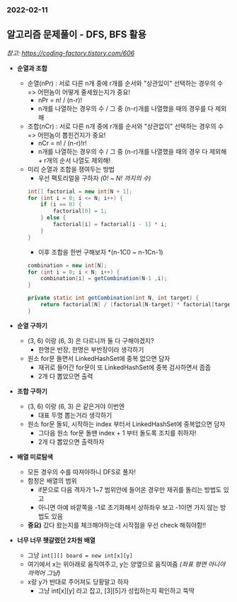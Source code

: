 ### 2022-02-11

## 알고리즘 문제풀이 - DFS, BFS 활용
*참고: https://coding-factory.tistory.com/606*
- **순열과 조합**
  - 순열(nPr) : 서로 다른 n개 중에 r개를 순서와 "상관있이" 선택하는 경우의 수 => 어떤놈이 어떻게 줄세웠는지가 중요!
    - nPr = n! / (n-r)!
    - n개를 나열하는 경우의 수 / 그 중 (n-r)개를 나열했을 때의 경우를 다 제외해
  - 조합(nCr) : 서로 다른 n개 중에 r개를 순서와 "상관없이" 선택하는 경우의 수 => 어떤놈이 뽑힌건지가 중요!
    - nCr = n! / (n-r)!r!
    - n개를 나열하는 경우의 수 / 그 중 (n-r)개를 나열했을 때의 경우 다 제외해 + r개의 순서 나열도 제외해!
  - 미리 순열과 조합을 쟁여두는 방법
    - 우선 팩토리얼을 구하자 *(0! ~ N! 까지의 수)*
    ```java
    int[] factorial = new int[N + 1];
    for (int i = 0; i <= N; i++) {
        if (i == 0) {
            factorial[0] = 1;
        } else {
            factorial[i] = factorial[i - 1] * i;
        }
    }
    ```
    - 이후 조합을 한번 구해보자 *(n-1C0 ~ n-1Cn-1)
    ```java
    combination = new int[N];
    for (int i = 0; i < N; i++) {
        combination[i] = getCombination(N-1 ,i);
    }
    
    private static int getCombination(int N, int target) {
        return factorial[N] / (factorial[N-target] * factorial[target]);
    }
    ```

- **순열 구하기**
  - (3, 6) 이랑 (6, 3) 은 다르니까 둘 다 구해야겠지?
    - 한명은 반장, 한명은 부반장이라 생각하기
  - 원소 for문 돌면서 LinkedHashSet에 중복 없으면 담자
    - 재귀로 들어간 for문이 또 LinkedHashSet에 중복 검사하면서 줍줍
    - 2개 다 뽑았으면 출력

- **조합 구하기**
  - (3, 6) 이랑 (6, 3) 은 같은거야 이번엔
    - 대표 두명 뽑는거라 생각하기
  - 원소 for문 돌되, 시작하는 index 부터서 LinkedHashSet에 중복없으면 담자
    - 그다음 원소 for문 돌땐 index + 1 부터 돌도록 조치를 취하자!
    - 2개 다 뽑았으면 출력하자

- **배열 미로탐색**
  - 모든 경우의 수를 따져야하니 DFS로 풀자!
  - 함정은 배열의 범위
    - if문으로 다음 격자가 1~7 범위안에 들어온 경우만 재귀를 돌리는 방법도 있고
    - 아니면 아예 바깥쪽을 -1로 초기화해서 상하좌우 보고 -1이면 가지 않는 방법도 있음
  - **중요)** 갔다 왔는지를 체크해야하는데 시작점을 우선 check 해줘야함!!

- **너무 너무 헷갈렸던 2차원 배열**
  - 그냥 `int[][] board = new int[x][y]`
  - 여기에서 x는 위아래로 움직여주고, y는 양옆으로 움직여줌 *(좌표 평면 아니야 까먹어 그냥)*
  - x랑 y가 반대로 주어져도 당황말고 하자
    - 그냥 int[x][y] 라고 잡고, [3][5]가 성립하는지 확인하고 뚝딱